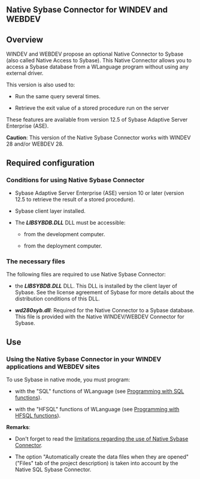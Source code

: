 
## Native Sybase Connector for WINDEV and WEBDEV
			



<a name="NOTE1"></a>
<a name="NOTE1_1"></a>


## Overview
<a name="overview_ELTTEXTE000130"></a>
WINDEV and WEBDEV propose an optional Native Connector to Sybase (also called Native Access to Sybase). This Native Connector allows you to access a Sybase database from a WLanguage program without using any external driver.

This version is also used to:

- Run the same query several times.

- Retrieve the exit value of a stored procedure run on the server




These features are available from version 12.5 of Sybase Adaptive Server Enterprise (ASE).

**Caution**: This version of the Native Sybase Connector works with WINDEV 28 and/or WEBDEV 28.





<a name="NOTE3"></a>
<a name="NOTE3_1"></a>


## Required configuration
<a name="required_configuration_ELTTEXTE000154"></a>


### Conditions for using Native Sybase Connector
<a name="conditions_for_using_native_sybase_connector_ELTPARAGRAPHE000032"></a>

- Sybase Adaptive Server Enterprise (ASE) version 10 or later (version 12.5 to retrieve the result of a stored procedure).

- Sybase client layer installed.

- The ***LIBSYBDB.DLL*** DLL must be accessible:

	- from the development computer.

	- from the deployment computer.






<a name="NOTE3_2"></a>


### The necessary files
<a name="the_necessary_files_ELTPARAGRAPHE000044"></a>

The following files are required to use Native Sybase Connector:

- the ***LIBSYBDB.DLL*** DLL. This DLL is installed by the client layer of Sybase. See the license agreement of Sybase for more details about the distribution conditions of this DLL.

- ***wd280syb.dll***: Required for the Native Connector to a Sybase database. This file is provided with the Native WINDEV/WEBDEV Connector for Sybase.




<a name="NOTE4"></a>
<a name="NOTE4_1"></a>


## Use
<a name="use_ELTTEXTE000184"></a>


### Using the Native Sybase Connector in your WINDEV applications and WEBDEV sites
<a name="using_the_native_sybase_connector_your_windev_applications_and_webdev_sites_ELTPARAGRAPHE000058"></a>

To use Sybase in native mode, you must program:

- with the "SQL" functions of WLanguage (see [Programming with SQL functions](../WDSybase/5516001.md)).

- with the "HFSQL" functions of WLanguage (see [Programming with HFSQL functions](../WDSybase/5516006.md)).




**Remarks**: 

- Don't forget to read the [limitations regarding the use of Native Sybase Connector](../WDSybase/5516004.md).

- The option "Automatically create the data files when they are opened" ("Files" tab of the project description) is taken into account by the Native SQL Sybase Connector. 





